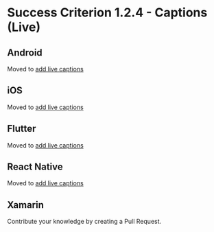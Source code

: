 # Success Criterion 1.2.4 - Captions (Live)

## Android

Moved to [add live captions](../add-captions-live.md)

## iOS

Moved to [add live captions](../add-captions-live.md)

## Flutter

Moved to [add live captions](../add-captions-live.md)

## React Native

Moved to [add live captions](../add-captions-live.md)

## Xamarin

Contribute your knowledge by creating a Pull Request.
